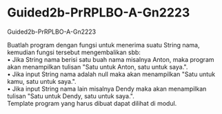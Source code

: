 # Guided2b-PrRPLBO-A-Gn2223
Guided2b-PrRPLBO-A-Gn2223

Buatlah program dengan fungsi untuk menerima suatu String nama, kemudian fungsi tersebut mengembalikan sbb:<br/>
• Jika String nama berisi satu buah nama misalnya Anton, maka program akan menampilkan tulisan "Satu untuk Anton, satu untuk saya.".<br/>
• Jika input String nama adalah null maka akan menampilkan "Satu untuk kamu, satu untuk saya.".<br/>
• Jika input String nama lain misalnya Dendy maka akan menampilkan tulisan "Satu untuk Dendy, satu untuk saya.".<br/>
Template program yang harus dibuat dapat dilihat di modul.
